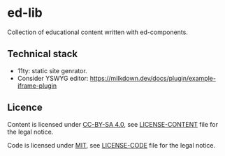 # ed-lib

Collection of educational content written with ed-components.

## Technical stack

- 11ty: static site genrator.
- Consider YSWYG editor: https://milkdown.dev/docs/plugin/example-iframe-plugin

## Licence

Content is licensed under [CC-BY-SA 4.0](https://creativecommons.org/licenses/by-sa/4.0/deed.fr), see [LICENSE-CONTENT](./LICENCE-CONTENT) file for the legal notice.

Code is licensed under [MIT](https://creativecommons.org/licenses/by-sa/4.0/deed.fr), see [LICENSE-CODE](./LICENCE-CODE) file for the legal notice.
